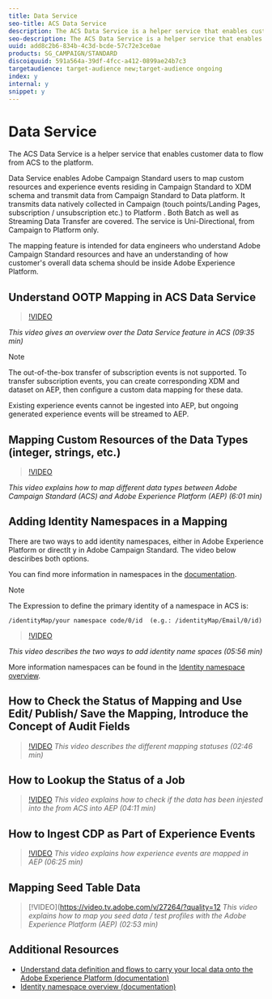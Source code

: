 ```yaml
---
title: Data Service
seo-title: ACS Data Service
description: The ACS Data Service is a helper service that enables customer data to flow from ACS to the platform
seo-description: The ACS Data Service is a helper service that enables customer data to flow from ACS to the platform
uuid: add8c2b6-834b-4c3d-bcde-57c72e3ce0ae
products: SG_CAMPAIGN/STANDARD
discoiquuid: 591a564a-39df-4fcc-a412-0899ae24b7c3
targetaudience: target-audience new;target-audience ongoing
index: y
internal: y
snippet: y
---
```


# Data Service

The ACS Data Service is a helper service that enables customer data to flow from ACS to the platform.

Data Service enables Adobe Campaign Standard users to map custom resources and experience events residing in Campaign Standard to XDM schema and transmit data from Campaign Standard to Data platform. It transmits data natively collected in Campaign (touch points/Landing Pages, subscription / unsubscription etc.) to Platform . Both Batch as well as Streaming Data Transfer are covered. The service is Uni-Directional, from Campaign to Platform only.

The mapping feature is intended for data engineers who understand Adobe Campaign Standard resources and have an understanding of how customer's overall data schema should be inside Adobe Experience Platform.

## Understand OOTP Mapping in ACS Data Service

>[!VIDEO](https://video.tv.adobe.com/v/27304/?quality=12)

*This video gives an overview over the Data Service feature in ACS (09:35 min)*

>[!NOTE]
>
>The out-of-the-box transfer of subscription events is not supported. To transfer subscription events, you can create corresponding XDM and dataset on AEP, then configure a custom data mapping for these data.
>
>Existing experience events cannot be ingested into AEP, but ongoing generated experience events will be streamed to AEP.

## Mapping Custom Resources of the Data Types (integer, strings, etc.)

>[!VIDEO](https://video.tv.adobe.com/v/27231/?quality=12)

*This video explains how to map different data types between Adobe Campaign Standard (ACS) and Adobe Experience Platform (AEP) (6:01 min)*

## Adding Identity Namespaces in a Mapping

There are two ways to add identity namespaces, either in Adobe Experience Platform or directlt y in Adobe Campaign Standard. The video below desciribes both options. 

You can find more information in namespaces in the [documentation](https://www.adobe.io/apis/experienceplatform/home/profile-identity-segmentation/profile-identity-segmentation-services.html#!api-specification/markdown/narrative/technical_overview/identity_namespace_overview/identity_namespace_overview.md).

>[!NOTE]
>
>The Expression to define the primary identity of a namespace in ACS is:
>
>`/identityMap/your namespace code/0/id  (e.g.: /identityMap/Email/0/id)`

>[!VIDEO](https://video.tv.adobe.com/v/27360/?quality=12)

*This video describes the two ways to add identity name spaces (05:56 min)*

More information namespaces can be found in the [Identity namespace overview](https://www.adobe.io/apis/experienceplatform/home/profile-identity-segmentation/profile-identity-segmentation-services.html#!api-specification/markdown/narrative/technical_overview/identity_namespace_overview/identity_namespace_overview.md).

## How to Check the Status of Mapping and Use Edit/ Publish/ Save the Mapping, Introduce the Concept of Audit Fields

>[!VIDEO](https://video.tv.adobe.com/v/27266/?quality=12)
*This video describes the different mapping statuses (02:46 min)*


## How to Lookup the Status of a Job

>[!VIDEO](https://video.tv.adobe.com/v/27268/?quality=12)
*This video explains how to check if the data has been injested into the from ACS into AEP (04:11 min)*

## How to Ingest CDP as Part of Experience Events

>[!VIDEO](https://video.tv.adobe.com/v/27265/?quality=12)
*This video explains how experience events are mapped in AEP (06:25 min)*

## Mapping Seed Table Data

>[!VIDEO](https://video.tv.adobe.com/v/27264/?quality=12
*This video explains how to map you seed data / test profiles with the Adobe Experience Platform (AEP) (02:53 min)*

## Additional Resources

* [Understand data definition and flows to carry your local data onto the Adobe Experience Platform (documentation)](https://docs.adobe.com/content/help/en/campaign/prerelease/administration/about.html)
* [Identity namespace overview (documentation)](https://www.adobe.io/apis/experienceplatform/home/profile-identity-segmentation/profile-identity-segmentation-services.html#!api-specification/markdown/narrative/technical_overview/identity_namespace_overview/identity_namespace_overview.md)
  